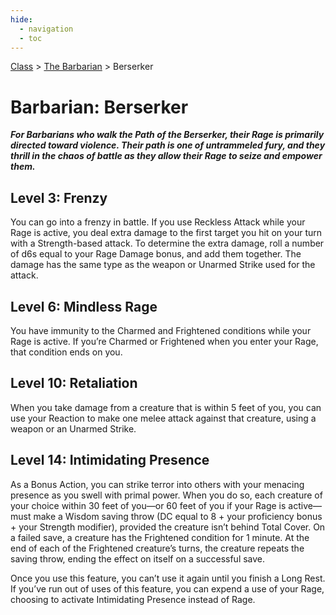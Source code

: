 ```yaml
---
hide:
  - navigation
  - toc
---
```


[Class](../index.md) > [The Barbarian](../barbarian/index.md) > Berserker

# Barbarian: Berserker

***For Barbarians who walk the Path of the Berserker, their Rage is primarily directed toward violence. Their path is one of untrammeled fury, and they thrill in the chaos of battle as they allow their Rage to seize and empower them.***

## Level 3: Frenzy

You can go into a frenzy in battle. If you use Reckless Attack while your Rage is active, you deal extra damage to the first target you hit on your turn with a Strength-based attack. To determine the extra damage, roll a number of d6s equal to your Rage Damage bonus, and add them together. The damage has the same type as the weapon or Unarmed Strike used for the attack.

## Level 6: Mindless Rage

You have immunity to the Charmed and Frightened conditions while your Rage is active. If you’re Charmed or Frightened when you enter your Rage, that condition ends on you.

## Level 10: Retaliation

When you take damage from a creature that is within 5 feet of you, you can use your Reaction to make one melee attack against that creature, using a weapon or an Unarmed Strike.

## Level 14: Intimidating Presence

As a Bonus Action, you can strike terror into others with your menacing presence as you swell with primal power. When you do so, each creature of your choice within 30 feet of you—or 60 feet of you if your Rage is active—must make a Wisdom saving throw (DC equal to 8 + your proficiency bonus + your Strength modifier), provided the creature isn’t behind Total Cover. On a failed save, a creature has the Frightened condition for 1 minute. At the end of each of the Frightened creature’s turns, the creature repeats the saving throw, ending the effect on itself on a successful save.

Once you use this feature, you can’t use it again until you finish a Long Rest. If you’ve run out of uses of this feature, you can expend a use of your Rage, choosing to activate Intimidating Presence instead of Rage.
